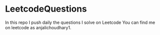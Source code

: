 # LeetcodeQuestions
In this repo I push daily the questions I solve on Leetcode
You can find me on leetcode as anjalichoudhary1.


